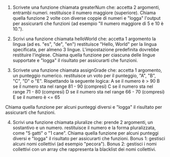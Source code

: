 1. Scrivete una funzione chiamata greaterNum che:
accetta 2 argomenti, entrambi numeri.
restituisce il numero maggiore (superiore).
Chiama quella funzione 2 volte con diverse coppie di numeri e "logga" l'output per assicurarti che funzioni (ad esempio "Il numero maggiore di 5 e 10 è 10.").



2. Scrivi una funzione chiamata helloWorld che:
accetta 1 argomento la lingua (ad es. "es", "de", "en")
restituisce "Hello, World" per la lingua specificata, per almeno 3 lingue. L'impostazione predefinita dovrebbe restituire l'inglese.
Chiama quella funzione per ciascuna delle lingue supportate e "logga" il risultato per assicurarti che funzioni.



3. Scrivete una funzione chiamata assignGrade che:
accetta 1 argomento, un punteggio numerico.
restituisce un voto per il punteggio, "A", "B", "C", "D" o "E".
Rispettando la seguente logica:
A se il numero è > 90
B se il numero sta nel range 81 - 90 (compresi)
C se il numero sta nel range 71 - 80 (compresi)
D se il numero sta nel range 66 - 70 (compresi)
E se il numero è <= 65

Chiama quella funzione per alcuni punteggi diversi e "logga" il risultato per assicurarti che funzioni.

4. Scrivi una funzione chiamata pluralize che:
prende 2 argomenti, un sostantivo e un numero.
restituisce il numero e la forma pluralizzata, come "5 gatti" o "1 cane".
Chiama quella funzione per alcuni punteggi diversi e "logga" il risultato per assicurarti che funzioni.
Bonus 1: gestisci alcuni nomi collettivi (ad esempio "pecora").
Bonus 2: gestisci i nomi collettivi con un array che rappresenta la blacklist dei nomi collettivi.